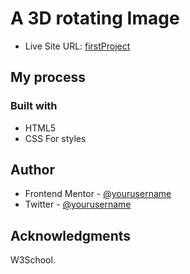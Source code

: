# A 3D rotating Image 



- Live Site URL: [firstProject](https://papilo-cloud.github.io/firstProject/)

## My process

### Built with

-  HTML5 
- CSS For styles

## Author

- Frontend Mentor - [@yourusername](https://www.frontendmentor.io/profile/papilo-cloud)
- Twitter - [@yourusername](https://www.twitter.com/@Abdulra75754192)
## Acknowledgments
W3School.
